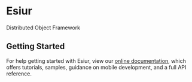 # Esiur
Distributed Object Framework

## Getting Started
For help getting started with Esiur, view our 
[online documentation](https://esiur.com), which offers tutorials, 
samples, guidance on mobile development, and a full API reference.
